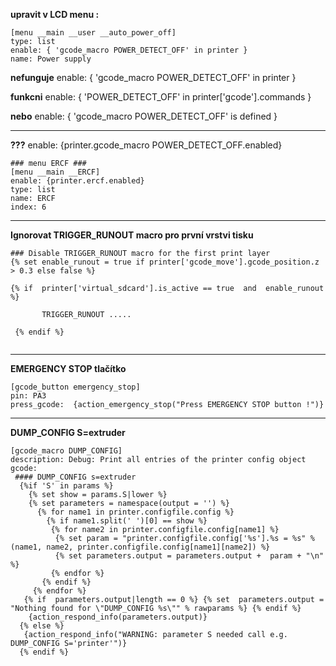 **upravit v LCD menu :**

```
[menu __main __user __auto_power_off]
type: list
enable: { 'gcode_macro POWER_DETECT_OFF' in printer }
name: Power supply  
```

 **nefunguje**
 enable: { 'gcode_macro POWER_DETECT_OFF' in printer }

**funkcni**
enable: { 'POWER_DETECT_OFF' in  printer['gcode'].commands }

**nebo**
 enable: { 'gcode_macro POWER_DETECT_OFF' is defined }
 
-----------------------------------------------------------

**???**
 enable: {printer.gcode_macro POWER_DETECT_OFF.enabled}

```
### menu ERCF ###
[menu __main __ERCF]
enable: {printer.ercf.enabled}
type: list
name: ERCF
index: 6
```

------------------------------------------------------
**Ignorovat TRIGGER_RUNOUT macro pro první vrstvi tisku**

```
### Disable TRIGGER_RUNOUT macro for the first print layer
{% set enable_runout = true if printer['gcode_move'].gcode_position.z > 0.3 else false %}

{% if  printer['virtual_sdcard'].is_active == true  and  enable_runout  %}
	
	   TRIGGER_RUNOUT .....
 
 {% endif %}
	
```
-------------------------------------------------------
**EMERGENCY STOP tlačítko**

```
[gcode_button emergency_stop]
pin: PA3
press_gcode:  {action_emergency_stop("Press EMERGENCY STOP button !")}
```
------------------------------------------------------
**DUMP_CONFIG S=extruder**

```
[gcode_macro DUMP_CONFIG]
description: Debug: Print all entries of the printer config object
gcode:
 #### DUMP_CONFIG s=extruder
  {%if 'S' in params %}
    {% set show = params.S|lower %}
    {% set parameters = namespace(output = '') %}
      {% for name1 in printer.configfile.config %}
        {% if name1.split(' ')[0] == show %}        
         {% for name2 in printer.configfile.config[name1] %}
          {% set param = "printer.configfile.config['%s'].%s = %s" % (name1, name2, printer.configfile.config[name1][name2]) %}
          {% set parameters.output = parameters.output +  param + "\n" %}
         {% endfor %}
       {% endif %}
     {% endfor %}
   {% if  parameters.output|length == 0 %} {% set  parameters.output = "Nothing found for \"DUMP_CONFIG %s\"" % rawparams %} {% endif %}
    {action_respond_info(parameters.output)}
  {% else %}
   {action_respond_info("WARNING: parameter S needed call e.g. DUMP_CONFIG S='printer'")}
  {% endif %} 
```
